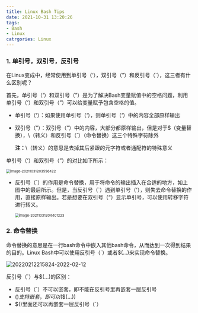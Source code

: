 ```yaml
---
title: Linux Bash Tips
date: 2021-10-31 13:20:26
tags:
- Bash
- Linux
catrgories: Linux
---
```


### 1. 单引号，双引号，反引号

在Linux变成中，经常使用到单引号（‘），双引号（”）和反引号（\`），这三者有什么区别呢？

首先，单引号（‘）和双引号（”）是为了解决Bash变量赋值中的空格问题，利用单引号（‘）和双引号（”）可以给变量赋予包含空格的值。

- 单引号（‘）：如果使用单引号（‘），则单引号（‘）中的内容全部原样输出

- 双引号（”）：双引号（”）中的内容，大部分都原样输出，但是对于$（变量替换），\（转义）和反引号（`）（命令替换）这三个特殊字符除外

  **注：**\（转义）的意思是去掉其后紧跟的元字符或者通配符的特殊意义

单引号（‘）和双引号（”）的对比如下所示：

<img src="https://jxliu-picbed.oss-cn-shanghai.aliyuncs.com/img/image-20211031203556422.png" alt="image-20211031203556422" style="zoom:67%;" />

- 反引号（\`）的作用是命令替换，用于将命令的输出插入在合适的地方，如上图中的最后所示。但是，当反引号（\`）遇到单引号（‘），则失去命令替换的作用，直接原样输出。若是想要在双引号（“）显示单引号，可以使用转移字符进行转义。

  <img src="https://jxliu-picbed.oss-cn-shanghai.aliyuncs.com/img/image-20211031204401223.png" alt="image-20211031204401223" style="zoom:67%;" />

### 2. 命令替换

命令替换的意思是在一行bash命令中嵌入其他bash命令，从而达到一次得到结果的目的。Linux Bash中可以使用反引号（`）或者$(...)来实现命令替换。

![20220212215824-2022-02-12](https://jxliu-picbed.oss-cn-shanghai.aliyuncs.com//img/20220212215824-2022-02-12.png)

反引号（`）与$(...)的区别：
- 反引号（`）不可以嵌套，即不能在反引号里再嵌套一层反引号
- $()支持嵌套，即可以$($(...))
- $()里面还可以再嵌套一层反引号（`）
